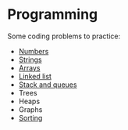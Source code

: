 # Programming
Some coding problems to practice:

- [Numbers](https://github.com/marmelendez/competitive-programming/tree/main/Problems/Numbers)
- [Strings](https://github.com/marmelendez/competitive-programming/tree/main/Problems/Strings)
- [Arrays](https://github.com/marmelendez/competitive-programming/tree/main/Problems/Arrays)
- [Linked list](https://github.com/marmelendez/competitive-programming/tree/main/Problems/LinkedList)
- [Stack and queues](https://github.com/marmelendez/competitive-programming/tree/main/Problems/StacksAndQueues)
- Trees
- Heaps
- Graphs
- [Sorting](https://github.com/marmelendez/competitive-programming/tree/main/Problems/Sorting)

